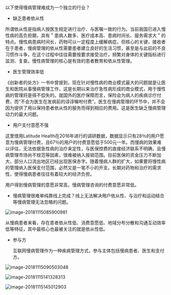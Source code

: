 以下使得慢病管理难成为一个独立的行业？

- 缺乏患者依从性

所谓依从性是指病人按医生规定进行治疗、与医嘱一致的行为。当前我国已进入慢性病的高负担期，具有＂患病人数多、医疗成本高、患病时间长、服务需求大＂的特点。慢性病患病时间长，药物可以一定程度上缓解病症。但核心的关键，接收者在于患者，慢病管理的依从性需要患者建立良好的生活习惯，甚至是与此前的不良习惯作斗争，在这个过程中往往需要按要求接受治疗，频繁对身体的关键指标进行监测、复查。慢性病管理的核心是有效的患者教育和依从性管理。

- 医生管理效率低

《创新者的处方》一书中曾提到，现在针对慢性病的商业模式最大的问题就是让医生和医院从事慢病管理工作，这是长期以来治疗急性病形成的商业模式，用于慢性病的管理将是得不偿失的。就国外的医疗保障而言，保险会为病人的疾病诊疗付费，而“不会为医生在发病前的谆谆嘱咐付费”。医生在慢病管理的环节中，并不会因为提供了用以保持患者依从性的服务而得到相应的费用。这是医生缺乏慢病管理动力的最大问题。

- 用户支付意愿不强

这里借用Latitude Health在2016年进行的调研数据，数据显示只有28％的用户愿意为慢病管理付费，且67％的用户的付费意愿低于500元一年。而慢病的效果难以评估，无法依据急性病的治疗来定性，与医保控费的直接经济联系不明确，且慢病管理市场尚不规范等因素，很难被纳入报销范围。目前医保的资金压力不断加大，部分人口流出地区已经出现医保赤字。随着慢病人群的扩大，如果要将慢性病的管理纳入医保支付范围，必然又是一笔不小的开支。长期对药物和治疗的需求性，使得慢病患者往往有着较大的经济负担。



用户得到慢病管理的意愿非常高，慢病管理咨询的付费意愿非常低。



- 慢病管理很难单纯靠线上完成？线上无法解决用户依从性、与治疗和运动结合等慢病管理无法忽略的问题。



![image-20181115085900981](https://ws2.sinaimg.cn/large/006tNbRwgy1fx8gum5rd5j310m0euahg.jpg)

从慢病患者来看，存在患者依从性低、消费意愿低、地域分布分散和沟通互动效率低等特征，其中最核心也最被关注的就是依从性低。

- 参与方

  互联网慢病管理作为一种疾病管理方式，参与主体包括慢病患者、医生和支付方。

![image-20181115090503048](https://ws2.sinaimg.cn/large/006tNbRwgy1fx8h0u58xsj310s0kqwkr.jpg)



![image-20181115141328313](https://ws4.sinaimg.cn/large/006tNbRwgy1fx8pxqnh6pj31dg0x4tks.jpg)



![image-20181115145012903](https://ws3.sinaimg.cn/large/006tNbRwgy1fx8qzz2c0uj319g0p84qp.jpg)
